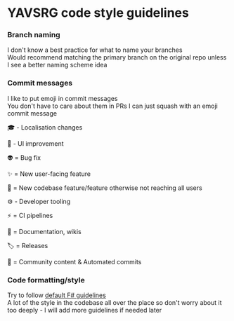 # YAVSRG code style guidelines

### Branch naming

I don't know a best practice for what to name your branches  
Would recommend matching the primary branch on the original repo unless I see a better naming scheme idea

### Commit messages

I like to put emoji in commit messages  
You don't have to care about them in PRs I can just squash with an emoji commit message

🎓 - Localisation changes

🌸 - UI improvement

👽️ = Bug fix

✨ = New user-facing feature

🧱 = New codebase feature/feature otherwise not reaching all users

⚙️ - Developer tooling

⚡️ = CI pipelines

📘 = Documentation, wikis

🏷️ = Releases

💚 = Community content & Automated commits

### Code formatting/style

Try to follow [default F# guidelines](https://learn.microsoft.com/en-us/dotnet/fsharp/style-guide/)  
A lot of the style in the codebase all over the place so don't worry about it too deeply - I will add more guidelines if needed later